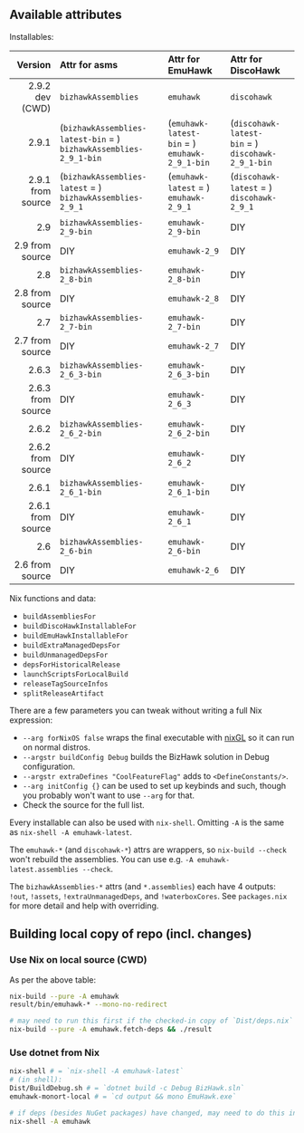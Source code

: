 ## Available attributes

<!-- MARKER_FOR_HELPER_SCRIPT_START -->
Installables:

Version | Attr for asms | Attr for EmuHawk | Attr for DiscoHawk
--:|:--|:--|:--
2.9.2 dev (CWD) | `bizhawkAssemblies` | `emuhawk` | `discohawk`
2.9.1 | (`bizhawkAssemblies-latest-bin`&nbsp;=&nbsp;) `bizhawkAssemblies-2_9_1-bin` | (`emuhawk-latest-bin`&nbsp;=&nbsp;) `emuhawk-2_9_1-bin` | (`discohawk-latest-bin`&nbsp;=&nbsp;) `discohawk-2_9_1-bin`
2.9.1 from source | (`bizhawkAssemblies-latest`&nbsp;=&nbsp;) `bizhawkAssemblies-2_9_1` | (`emuhawk-latest`&nbsp;=&nbsp;) `emuhawk-2_9_1` | (`discohawk-latest`&nbsp;=&nbsp;) `discohawk-2_9_1`
|||
2.9 | `bizhawkAssemblies-2_9-bin` | `emuhawk-2_9-bin` | DIY
2.9 from source | DIY | `emuhawk-2_9` | DIY
2.8 | `bizhawkAssemblies-2_8-bin` | `emuhawk-2_8-bin` | DIY
2.8 from source | DIY | `emuhawk-2_8` | DIY
2.7 | `bizhawkAssemblies-2_7-bin` | `emuhawk-2_7-bin` | DIY
2.7 from source | DIY | `emuhawk-2_7` | DIY
2.6.3 | `bizhawkAssemblies-2_6_3-bin` | `emuhawk-2_6_3-bin` | DIY
2.6.3 from source | DIY | `emuhawk-2_6_3` | DIY
2.6.2 | `bizhawkAssemblies-2_6_2-bin` | `emuhawk-2_6_2-bin` | DIY
2.6.2 from source | DIY | `emuhawk-2_6_2` | DIY
2.6.1 | `bizhawkAssemblies-2_6_1-bin` | `emuhawk-2_6_1-bin` | DIY
2.6.1 from source | DIY | `emuhawk-2_6_1` | DIY
2.6 | `bizhawkAssemblies-2_6-bin` | `emuhawk-2_6-bin` | DIY
2.6 from source | DIY | `emuhawk-2_6` | DIY

Nix functions and data:
- `buildAssembliesFor`
- `buildDiscoHawkInstallableFor`
- `buildEmuHawkInstallableFor`
- `buildExtraManagedDepsFor`
- `buildUnmanagedDepsFor`
- `depsForHistoricalRelease`
- `launchScriptsForLocalBuild`
- `releaseTagSourceInfos`
- `splitReleaseArtifact`
<!-- MARKER_FOR_HELPER_SCRIPT_END -->

There are a few parameters you can tweak without writing a full Nix expression:
- `--arg forNixOS false` wraps the final executable with [nixGL](https://github.com/nix-community/nixGL) so it can run on normal distros.
- `--argstr buildConfig Debug` builds the BizHawk solution in Debug configuration.
- `--argstr extraDefines "CoolFeatureFlag"` adds to `<DefineConstants/>`.
- `--arg initConfig {}` can be used to set up keybinds and such, though you probably won't want to use `--arg` for that.
- Check the source for the full list.

Every installable can also be used with `nix-shell`. Omitting `-A` is the same as `nix-shell -A emuhawk-latest`.
<!-- TODO haven't implemented LSPs
Bring your own IDE, or pass e.g. `--arg useVSCode true` for one that's ready to use. Alternatives: `useKate`, and `useNanoAndCola`.
-->

The `emuhawk-*` (and `discohawk-*`) attrs are wrappers, so `nix-build --check` won't rebuild the assemblies.
You can use e.g. `-A emuhawk-latest.assemblies --check`.

The `bizhawkAssemblies-*` attrs (and `*.assemblies`) each have 4 outputs: `!out`, `!assets`, `!extraUnmanagedDeps`, and `!waterboxCores`.
See `packages.nix` for more detail and help with overriding.

## Building local copy of repo (incl. changes)

### Use Nix on local source (CWD)

As per the above table:
```sh
nix-build --pure -A emuhawk
result/bin/emuhawk-* --mono-no-redirect

# may need to run this first if the checked-in copy of `Dist/deps.nix` hasn't been updated:
nix-build --pure -A emuhawk.fetch-deps && ./result
```

### Use dotnet from Nix

```sh
nix-shell # = `nix-shell -A emuhawk-latest`
# (in shell):
Dist/BuildDebug.sh # = `dotnet build -c Debug BizHawk.sln`
emuhawk-monort-local # = `cd output && mono EmuHawk.exe`

# if deps (besides NuGet packages) have changed, may need to do this instead, but it will do a slow copy of the repo to the Nix store
nix-shell -A emuhawk
```
